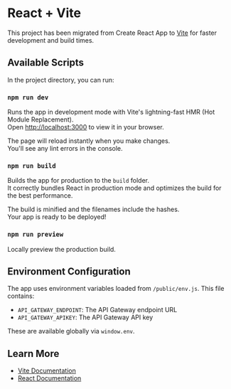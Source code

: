 # React + Vite

This project has been migrated from Create React App to [Vite](https://vitejs.dev/) for faster development and build times.

## Available Scripts

In the project directory, you can run:

### `npm run dev`

Runs the app in development mode with Vite's lightning-fast HMR (Hot Module Replacement).\
Open [http://localhost:3000](http://localhost:3000) to view it in your browser.

The page will reload instantly when you make changes.\
You'll see any lint errors in the console.

### `npm run build`

Builds the app for production to the `build` folder.\
It correctly bundles React in production mode and optimizes the build for the best performance.

The build is minified and the filenames include the hashes.\
Your app is ready to be deployed!

### `npm run preview`

Locally preview the production build.

## Environment Configuration

The app uses environment variables loaded from `/public/env.js`. This file contains:
- `API_GATEWAY_ENDPOINT`: The API Gateway endpoint URL
- `API_GATEWAY_APIKEY`: The API Gateway API key

These are available globally via `window.env`.

## Learn More

- [Vite Documentation](https://vitejs.dev/)
- [React Documentation](https://reactjs.org/)
